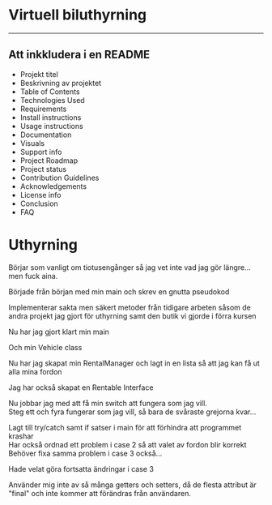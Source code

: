 # Virtuell biluthyrning
*** 
## Att inkkludera i en README
* Projekt titel
* Beskrivning av projektet
* Table of Contents
* Technologies Used
* Requirements
* Install instructions
* Usage instructions
* Documentation
* Visuals
* Support info
* Project Roadmap
* Project status
* Contribution Guidelines
* Acknowledgements
* License info
* Conclusion
* FAQ


# Uthyrning
Börjar som vanligt om tiotusengånger så jag vet inte
vad jag gör längre... men fuck aina.

Började från början med min main och skrev en gnutta pseudokod

Implementerar sakta men säkert metoder
från tidigare arbeten såsom de andra projekt jag gjort för uthyrning
samt den butik vi gjorde i förra kursen

Nu har jag gjort klart min main

Och min Vehicle class

Nu har jag skapat min RentalManager och lagt
in en lista så att jag kan få ut alla mina fordon

Jag har också skapat en Rentable Interface

Nu jobbar jag med att få min switch att fungera som jag vill.  
Steg ett och fyra fungerar som jag vill, så bara de svåraste grejorna kvar...

Lagt till try/catch samt if satser i main för att
förhindra att programmet krashar  
Har också ordnad ett problem i case 2 så att valet av fordon blir korrekt  
Behöver fixa samma problem i case 3 också...

Hade velat göra fortsatta ändringar i case 3

Använder mig inte av så många getters och setters, då de flesta 
attribut är "final" och inte kommer att förändras från användaren. 


